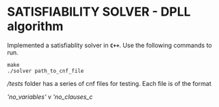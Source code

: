 # SATISFIABILITY SOLVER - DPLL algorithm 

Implemented a satisfiablity solver in **`C++`**. Use the following commands to run.  

```
make
./solver path_to_cnf_file
```

*/tests* folder has a series of cnf files for testing. Each file is of the format 

_'no_variables'_ v _'no_clauses_c_ 

